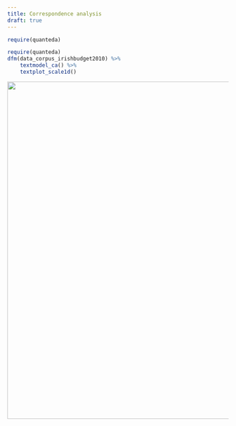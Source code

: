 ```yaml
---
title: Correspondence analysis
draft: true
---
```



```r
require(quanteda)
```


```r
require(quanteda)
dfm(data_corpus_irishbudget2010) %>%
    textmodel_ca() %>% 
    textplot_scale1d()
```

<img src="/machine-learning/ca.en_files/figure-html/unnamed-chunk-2-1.svg" width="768" />
